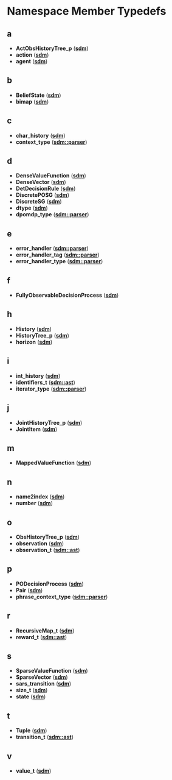 
# Namespace Member Typedefs


## a

* **ActObsHistoryTree\_p** ([**sdm**](namespacesdm.md))
* **action** ([**sdm**](namespacesdm.md))
* **agent** ([**sdm**](namespacesdm.md))


## b

* **BeliefState** ([**sdm**](namespacesdm.md))
* **bimap** ([**sdm**](namespacesdm.md))


## c

* **char\_history** ([**sdm**](namespacesdm.md))
* **context\_type** ([**sdm::parser**](namespacesdm_1_1parser.md))


## d

* **DenseValueFunction** ([**sdm**](namespacesdm.md))
* **DenseVector** ([**sdm**](namespacesdm.md))
* **DetDecisionRule** ([**sdm**](namespacesdm.md))
* **DiscretePOSG** ([**sdm**](namespacesdm.md))
* **DiscreteSG** ([**sdm**](namespacesdm.md))
* **dtype** ([**sdm**](namespacesdm.md))
* **dpomdp\_type** ([**sdm::parser**](namespacesdm_1_1parser.md))


## e

* **error\_handler** ([**sdm::parser**](namespacesdm_1_1parser.md))
* **error\_handler\_tag** ([**sdm::parser**](namespacesdm_1_1parser.md))
* **error\_handler\_type** ([**sdm::parser**](namespacesdm_1_1parser.md))


## f

* **FullyObservableDecisionProcess** ([**sdm**](namespacesdm.md))


## h

* **History** ([**sdm**](namespacesdm.md))
* **HistoryTree\_p** ([**sdm**](namespacesdm.md))
* **horizon** ([**sdm**](namespacesdm.md))


## i

* **int\_history** ([**sdm**](namespacesdm.md))
* **identifiers\_t** ([**sdm::ast**](namespacesdm_1_1ast.md))
* **iterator\_type** ([**sdm::parser**](namespacesdm_1_1parser.md))


## j

* **JointHistoryTree\_p** ([**sdm**](namespacesdm.md))
* **JointItem** ([**sdm**](namespacesdm.md))


## m

* **MappedValueFunction** ([**sdm**](namespacesdm.md))


## n

* **name2index** ([**sdm**](namespacesdm.md))
* **number** ([**sdm**](namespacesdm.md))


## o

* **ObsHistoryTree\_p** ([**sdm**](namespacesdm.md))
* **observation** ([**sdm**](namespacesdm.md))
* **observation\_t** ([**sdm::ast**](namespacesdm_1_1ast.md))


## p

* **PODecisionProcess** ([**sdm**](namespacesdm.md))
* **Pair** ([**sdm**](namespacesdm.md))
* **phrase\_context\_type** ([**sdm::parser**](namespacesdm_1_1parser.md))


## r

* **RecursiveMap\_t** ([**sdm**](namespacesdm.md))
* **reward\_t** ([**sdm::ast**](namespacesdm_1_1ast.md))


## s

* **SparseValueFunction** ([**sdm**](namespacesdm.md))
* **SparseVector** ([**sdm**](namespacesdm.md))
* **sars\_transition** ([**sdm**](namespacesdm.md))
* **size\_t** ([**sdm**](namespacesdm.md))
* **state** ([**sdm**](namespacesdm.md))


## t

* **Tuple** ([**sdm**](namespacesdm.md))
* **transition\_t** ([**sdm::ast**](namespacesdm_1_1ast.md))


## v

* **value\_t** ([**sdm**](namespacesdm.md))

